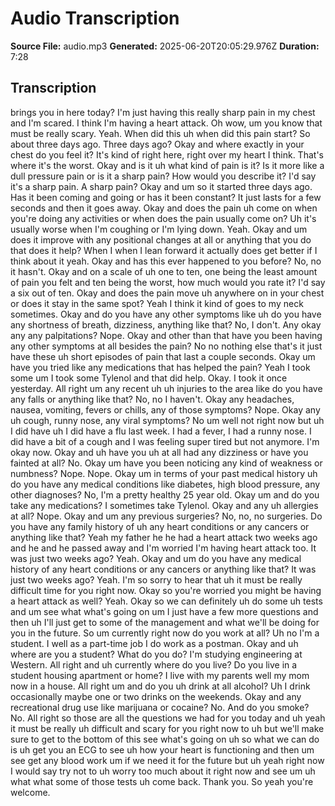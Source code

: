 # Audio Transcription

**Source File:** audio.mp3
**Generated:** 2025-06-20T20:05:29.976Z
**Duration:** 7:28

## Transcription

brings you in here today? I'm just having this really sharp pain in my chest and I'm scared. I think I'm having a heart attack. Oh wow, um you know that must be really scary. Yeah. When did this uh when did this pain start? So about three days ago. Three days ago? Okay and where exactly in your chest do you feel it? It's kind of right here, right over my heart I think. That's where it's the worst. Okay and is it uh what kind of pain is it? Is it more like a dull pressure pain or is it a sharp pain? How would you describe it? I'd say it's a sharp pain. A sharp pain? Okay and um so it started three days ago. Has it been coming and going or has it been constant? It just lasts for a few seconds and then it goes away. Okay and does the pain uh come on when you're doing any activities or when does the pain usually come on? Uh it's usually worse when I'm coughing or I'm lying down. Yeah. Okay and um does it improve with any positional changes at all or anything that you do that does it help? When I when I lean forward it actually does get better if I think about it yeah. Okay and has this ever happened to you before? No, no it hasn't. Okay and on a scale of uh one to ten, one being the least amount of pain you felt and ten being the worst, how much would you rate it? I'd say a six out of ten. Okay and does the pain move uh anywhere on in your chest or does it stay in the same spot? Yeah I think it kind of goes to my neck sometimes. Okay and do you have any other symptoms like uh do you have any shortness of breath, dizziness, anything like that? No, I don't. Any okay any any palpitations? Nope. Okay and other than that have you been having any other symptoms at all besides the pain? No no nothing else that's it just have these uh short episodes of pain that last a couple seconds. Okay um have you tried like any medications that has helped the pain? Yeah I took some um I took some Tylenol and that did help. Okay. I took it once yesterday. All right um any recent uh uh injuries to the area like do you have any falls or anything like that? No, no I haven't. Okay any headaches, nausea, vomiting, fevers or chills, any of those symptoms? Nope. Okay any uh cough, runny nose, any viral symptoms? No um well not right now but uh I did have uh I did have a flu last week. I had a fever, I had a runny nose. I did have a bit of a cough and I was feeling super tired but not anymore. I'm okay now. Okay and uh have you uh at all had any dizziness or have you fainted at all? No. Okay um have you been noticing any kind of weakness or numbness? Nope. Nope. Okay um in terms of your past medical history uh do you have any medical conditions like diabetes, high blood pressure, any other diagnoses? No, I'm a pretty healthy 25 year old. Okay um and do you take any medications? I sometimes take Tylenol. Okay and any uh allergies at all? Nope. Okay and um any previous surgeries? No, no, no surgeries. Do you have any family history of uh any heart conditions or any cancers or anything like that? Yeah my father he he had a heart attack two weeks ago and he and he passed away and I'm worried I'm having heart attack too. It was just two weeks ago? Yeah. Okay and um do you have any medical history of any heart conditions or any cancers or anything like that? It was just two weeks ago? Yeah. I'm so sorry to hear that uh it must be really difficult time for you right now. Okay so you're worried you might be having a heart attack as well? Yeah. Okay so we can definitely uh do some uh tests and um see what what's going on um I just have a few more questions and then uh I'll just get to some of the management and what we'll be doing for you in the future. So um currently right now do you work at all? Uh no I'm a student. I well as a part-time job I do work as a postman. Okay and uh where are you a student? What do you do? I'm studying engineering at Western. All right and uh currently where do you live? Do you live in a student housing apartment or home? I live with my parents well my mom now in a house. All right um and do you uh drink at all alcohol? Uh I drink occasionally maybe one or two drinks on the weekends. Okay and any recreational drug use like marijuana or cocaine? No. And do you smoke? No. All right so those are all the questions we had for you today and uh yeah it must be really uh difficult and scary for you right now to uh but we'll make sure to get to the bottom of this see what's going on uh so what we can do is uh get you an ECG to see uh how your heart is functioning and then um see get any blood work um if we need it for the future but uh yeah right now I would say try not to uh worry too much about it right now and see um uh what what some of those tests uh come back. Thank you. So yeah you're welcome.
